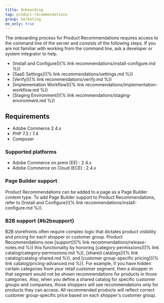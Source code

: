 ```yaml
---
title: Onboarding
tag: product-recommendations
group: marketing
ee_only: true
---
```


The onboarding process for Product Recommendations requires access to the command line of the server and consists of the following steps. If you are not familiar with working from the command line, ask a developer or system integrator to help.

- [Install and Configure]({% link recommendations/install-configure.md %})
- [SaaS Settings]({% link recommendations/settings.md %})
- [Verify]({% link recommendations/verify.md %})
- [Implementation Workflow]({% link recommendations/implementation-workflow.md %})
- [Staging Environment]({% link recommendations/staging-environment.md %})

## Requirements

- Adobe Commerce 2.4.x
- PHP 7.3 / 7.4
- Composer

### Supported platforms

- Adobe Commerce on prem (EE) : 2.4.x
- Adobe Commerce on Cloud (ECE) : 2.4.x

### Page Builder support

Product Recommendations can be added to a page as a Page Builder content type. To add Page Builder support to Product Recommendations, refer to [Install and Configure]({% link recommendations/install-configure.md %}).

### B2B support {#b2bsupport}

B2B storefronts often require complex logic that dictates product visibility and pricing for each shopper or customer group. Product Recommendations now [support]({% link recommendations/release-notes.md %}) this functionality by honoring [category permissions]({% link catalog/category-permissions.md %}), [shared catalogs]({% link catalog/catalog-shared.md %}), and [customer group-specific pricing]({% link catalog/pricing-advanced.md %}). For example, if you have hidden certain categories from your retail customer segment, then a shopper in that segment would not be shown recommendations for products in those categories. Also, when you define a shared catalog for specific customer groups and companies, those shoppers will see recommendations only for products they can access. All recommended products will reflect correct customer group-specific price based on each shopper's customer group.
